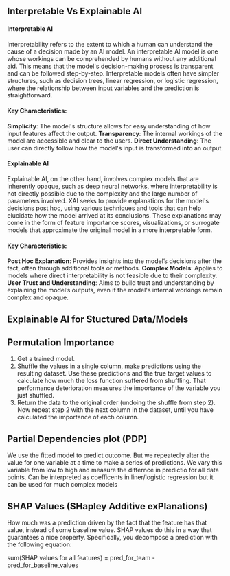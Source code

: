 

## Interpretable Vs Explainable AI

#### Interpretable AI
Interpretability refers to the extent to which a human can understand the cause of a decision made by an AI model. An interpretable AI model is one whose workings can be comprehended by humans without any additional aid. This means that the model's decision-making process is transparent and can be followed step-by-step. Interpretable models often have simpler structures, such as decision trees, linear regression, or logistic regression, where the relationship between input variables and the prediction is straightforward.

#### Key Characteristics:

**Simplicity**: The model's structure allows for easy understanding of how input features affect the output.
**Transparency**: The internal workings of the model are accessible and clear to the users.
**Direct Understanding**: The user can directly follow how the model's input is transformed into an output.

#### Explainable AI

Explainable AI, on the other hand, involves complex models that are inherently opaque, such as deep neural networks, where interpretability is not directly possible due to the complexity and the large number of parameters involved. XAI seeks to provide explanations for the model's decisions post hoc, using various techniques and tools that can help elucidate how the model arrived at its conclusions. These explanations may come in the form of feature importance scores, visualizations, or surrogate models that approximate the original model in a more interpretable form.

#### Key Characteristics:

**Post Hoc Explanation**: Provides insights into the model’s decisions after the fact, often through additional tools or methods.
**Complex Models**: Applies to models where direct interpretability is not feasible due to their complexity.
**User Trust and Understanding**: Aims to build trust and understanding by explaining the model’s outputs, even if the model's internal workings remain complex and opaque.




## Explainable AI for Stuctured Data/Models

## Permutation Importance

1. Get a trained model.
2. Shuffle the values in a single column, make predictions using the resulting dataset. Use these predictions and the true target values to calculate how much the loss function suffered from shuffling. That performance deterioration measures the importance of the variable you just shuffled.
3. Return the data to the original order (undoing the shuffle from step 2). Now repeat step 2 with the next column in the dataset, until you have calculated the importance of each column.


## Partial Dependencies plot (PDP)
We  use the fitted model to predict outcome. But we repeatedly alter the value for one variable at a time to make a series of predictions. We vary this variable from low to high and measure the differnce in predictio for all data points. Can be interpreted as coefficents in liner/logistic regression but it can be used for much complex models


## SHAP Values (SHapley Additive exPlanations)
How much was a prediction driven by the fact that the feature has that value, instead of some baseline value.
SHAP values do this in a way that guarantees a nice property. Specifically, you decompose a prediction with the following equation:

sum(SHAP values for all features) = pred_for_team - pred_for_baseline_values





